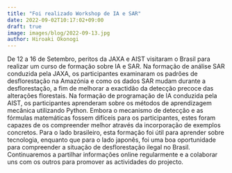```yaml
---
title: "Foi realizado Workshop de IA e SAR"
date: 2022-09-02T10:17:02+09:00
draft: true
image: images/blog/2022-09-13.jpg
author: Hiroaki Okonogi
---
```


De 12 a 16 de Setembro, peritos da JAXA e AIST visitaram o Brasil para realizar um curso de formação sobre IA e SAR.<!--more-->
Na formação de análise SAR conduzida pela JAXA, os participantes examinaram os padrões de desflorestação na Amazónia e como os dados SAR mudam durante a desflorestação, a fim de melhorar a exactidão da detecção precoce das alterações florestais. Na formação de programação de IA conduzida pela AIST, os participantes aprenderam sobre os métodos de aprendizagem mecânica utilizando Python. Embora o mecanismo de detecção e as fórmulas matemáticas fossem difíceis para os participantes, estes foram capazes de os compreender melhor através da incorporação de exemplos concretos. Para o lado brasileiro, esta formação foi útil para aprender sobre tecnologia, enquanto que para o lado japonês, foi uma boa oportunidade para compreender a situação de desflorestação ilegal no Brasil. Continuaremos a partilhar informações online regularmente e a colaborar uns com os outros para promover as actividades do projecto.